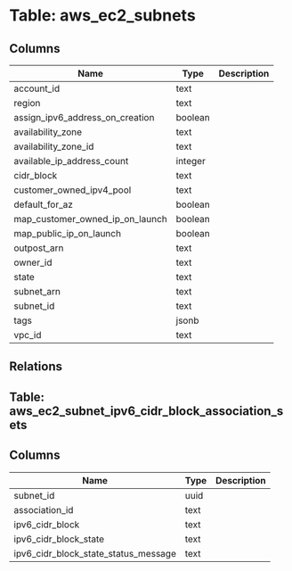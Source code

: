 
# Table: aws_ec2_subnets

## Columns
| Name        | Type           | Description  |
| ------------- | ------------- | -----  |
|account_id|text||
|region|text||
|assign_ipv6_address_on_creation|boolean||
|availability_zone|text||
|availability_zone_id|text||
|available_ip_address_count|integer||
|cidr_block|text||
|customer_owned_ipv4_pool|text||
|default_for_az|boolean||
|map_customer_owned_ip_on_launch|boolean||
|map_public_ip_on_launch|boolean||
|outpost_arn|text||
|owner_id|text||
|state|text||
|subnet_arn|text||
|subnet_id|text||
|tags|jsonb||
|vpc_id|text||
## Relations
## Table: aws_ec2_subnet_ipv6_cidr_block_association_sets

## Columns
| Name        | Type           | Description  |
| ------------- | ------------- | -----  |
|subnet_id|uuid||
|association_id|text||
|ipv6_cidr_block|text||
|ipv6_cidr_block_state|text||
|ipv6_cidr_block_state_status_message|text||
